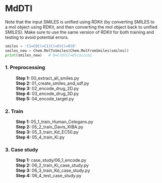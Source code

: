 # MdDTI

Note that the input SMILES is unified using RDKit (by converting SMILES to a mol object using RDKit, and then converting the mol object back to unified SMILES). Make sure to use the same version of RDKit for both training and testing to avoid potential errors.

```python
smiles = 'C1=COC(=C1)C(=O)C(=O)O'
smiles_new = Chem.MolToSmiles(Chem.MolFromSmiles(smiles))
print(smiles_new)   # O=C(O)C(=O)c1ccco1
```

### 1. Preprocessing
$\qquad$ **Step 1:** 00_extract_all_smiles.py  
$\qquad$ **Step 2:** 01_create_smiles_and_sdf.py  
$\qquad$ **Step 3:** 02_encode_drug_2D.py  
$\qquad$ **Step 4:** 03_encode_drug_3D.py  
$\qquad$ **Step 5:** 04_encode_target.py  

### 2. Train
$\qquad$ **Step 1:** 05_1_train_Human_Celegans.py  
$\qquad$ **Step 2:** 05_2_train_Davis_KIBA.py  
$\qquad$ **Step 3:** 05_3_train_Kd_EC50.py  
$\qquad$ **Step 4:** 05_4_train_Ki.py 

### 3. Case study
$\qquad$ **Step 1:** case_study/06_1_encode.py  
$\qquad$ **Step 2:** 06_2_train_Ki_case_study.py  
$\qquad$ **Step 3:** 06_3_train_Kd_case_study.py  
$\qquad$ **Step 4:** 06_4_test_case_study.py
